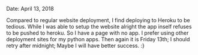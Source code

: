 Date: April 13, 2018

Compared to regular website deployment, I find deploying to Heroku to be tedious. While I was able to setup the website alright the app inself refuses to be pushed to heroku. So I have a page with no app. I prefer using other deployment sites for my python apps. Then again it is Friday 13th; I should retry after midnight; Maybe I will have better success. :}
